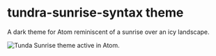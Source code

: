 # tundra-sunrise-syntax theme

A dark theme for Atom reminiscent of a sunrise over an icy landscape.

![Tunda Sunrise theme active in Atom.](https://raw.githubusercontent.com/malchata/tundra-sunrise-syntax/master/syntax-theme-image.png)
